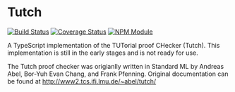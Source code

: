 # Tutch

[![Build Status](https://travis-ci.org/avocado-productions/tutch.svg?branch=master)](https://travis-ci.org/avocado-productions/tutch?branch=master)
[![Coverage Status](https://coveralls.io/repos/github/avocado-productions/tutch/badge.svg?branch=master)](https://coveralls.io/github/avocado-productions/tutch?branch=master)
[![NPM Module](https://img.shields.io/npm/v/tutch.svg)](https://www.npmjs.com/package/tutch)

A TypeScript implementation of the TUTorial proof CHecker (Tutch). This implementation is still in the early stages and is not ready for use.

The Tutch proof checker was origianlly written in Standard ML by Andreas Abel, Bor-Yuh Evan Chang, and Frank Pfenning. Original documentation can be found at http://www2.tcs.ifi.lmu.de/~abel/tutch/
